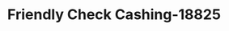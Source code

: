 ---
f_zip-code: 30705
f_state-code: GA
title: Friendly Check Cashing-18825
f_phone: 706-517-3210
f_city-only: Chatsworth
f_address: 1607 Highway 411 N Chatsworth
f_location-unique-id: '18825'
slug: friendly-check-cashing-18825
updated-on: '2024-05-30T13:46:58.046Z'
created-on: '2024-05-30T13:36:59.803Z'
published-on: '2024-05-30T13:54:32.469Z'
f_city-state: cms/city/chatsworth-ga.md
f_company: cms/company/friendly-check-cashing.md
f_state: cms/state/georgia.md
layout: '[payday-loan].html'
tags: payday-loan
---